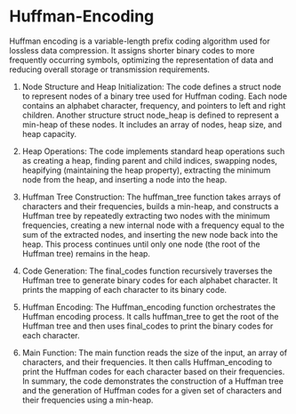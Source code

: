 # Huffman-Encoding
Huffman encoding is a variable-length prefix coding algorithm used for lossless data compression. It assigns shorter binary codes to more frequently occurring symbols, optimizing the representation of data and reducing overall storage or transmission requirements.

1) Node Structure and Heap Initialization:
    The code defines a struct node to represent nodes of a binary tree used for Huffman coding. Each node contains an alphabet character, frequency, and pointers to left and right children.
    Another structure struct node_heap is defined to represent a min-heap of these nodes. It includes an array of nodes, heap size, and heap capacity.

2) Heap Operations:
    The code implements standard heap operations such as creating a heap, finding parent and child indices, swapping nodes, heapifying (maintaining the heap property), extracting the minimum node from the heap, and inserting a node into the heap.

3) Huffman Tree Construction:
    The huffman_tree function takes arrays of characters and their frequencies, builds a min-heap, and constructs a Huffman tree by repeatedly extracting two nodes with the minimum frequencies, creating a new internal node with a frequency equal to the sum of the extracted nodes, and inserting the new node back into the heap. This process continues until only one node (the root of the Huffman tree) remains in the heap.

4) Code Generation:
    The final_codes function recursively traverses the Huffman tree to generate binary codes for each alphabet character. It prints the mapping of each character to its binary code.

5) Huffman Encoding:
    The Huffman_encoding function orchestrates the Huffman encoding process. It calls huffman_tree to get the root of the Huffman tree and then uses final_codes to print the binary codes for each character.

6) Main Function:
    The main function reads the size of the input, an array of characters, and their frequencies. It then calls Huffman_encoding to print the Huffman codes for each character based on their frequencies.
    In summary, the code demonstrates the construction of a Huffman tree and the generation of Huffman codes for a given set of characters and their frequencies using a min-heap.